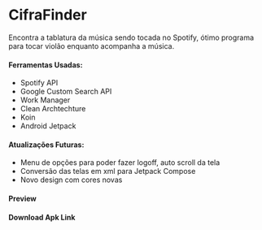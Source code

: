 # CifraFinder 
Encontra a tablatura da música sendo tocada no Spotify, ótimo programa para tocar violão enquanto acompanha a música. 

#### Ferramentas Usadas:

- Spotify API
- Google Custom Search API
- Work Manager
- Clean Archtechture
- Koin
- Android Jetpack

#### Atualizações Futuras:
- Menu de opções para poder fazer logoff, auto scroll da tela
- Conversão das telas em xml para Jetpack Compose
- Novo design com cores novas

#### Preview

#### Download Apk Link 
